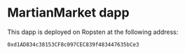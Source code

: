 # MartianMarket dapp

This dapp is deployed on Ropsten at the following address:

`0xd1AD834c38153CF8c097CEC839f483447635bCe3`
